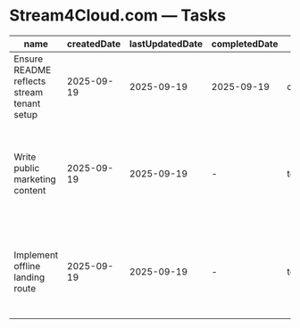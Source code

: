 # Stream4Cloud.com — Tasks

| name                                       | createdDate | lastUpdatedDate | completedDate | status   | description                                                                                     |
| ------------------------------------------ | ----------- | --------------- | ------------- | -------- | ----------------------------------------------------------------------------------------------- |
| Ensure README reflects stream tenant setup | 2025-09-19  | 2025-09-19      | 2025-09-19    | complete | Verified dev commands and env vars point to the Stream4Cloud workspace.                         |
| Write public marketing content             | 2025-09-19  | 2025-09-19      | -             | todo     | Replace placeholder copy with pitch messaging, feature bullets, and CTA links for broadcasters. |
| Implement offline landing route            | 2025-09-19  | 2025-09-19      | -             | todo     | Add a service-worker-friendly offline page and wire it into router fallbacks.                   |
